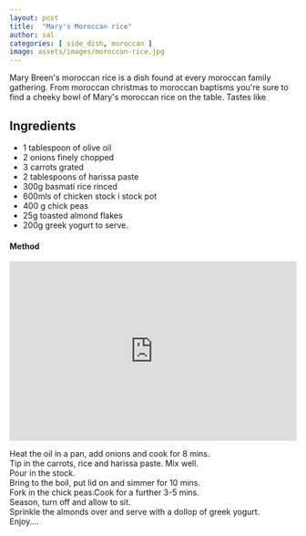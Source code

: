 ```yaml
---
layout: post
title:  "Mary's Moroccan rice"
author: sal
categories: [ side_dish, moroccan ]
image: assets/images/moroccan-rice.jpg
---
```

Mary Breen's moroccan rice is a dish found at every moroccan family gathering. From moroccan christmas to moroccan baptisms you're sure to find a cheeky
bowl of Mary's moroccan rice on the table. Tastes like


## Ingredients

- 1 tablespoon of olive oil
- 2 onions finely chopped
- 3 carrots grated
- 2 tablespoons of harissa paste
- 300g basmati rice rinced
- 600mls of chicken stock i stock pot
- 400 g chick peas 
- 25g toasted almond flakes
- 200g greek yogurt to serve.

#### Method

<p><iframe style="width:100%;" height="315" src="https://www.youtube.com/embed/jCLbgXxm7dc" frameborder="0" allowfullscreen></iframe></p>

Heat the oil in a pan, add onions and cook for 8 mins.
<br />
Tip in the carrots, rice and harissa paste. Mix well.
<br />
Pour in the stock.
<br />
Bring to the boil, put lid on and simmer for 10 mins.
<br />
Fork in the chick peas.Cook for a further 3-5 mins.
<br />
Season, turn off and allow to sit.
<br />
Sprinkle the almonds over and serve with a dollop of greek yogurt.
<br />
Enjoy....